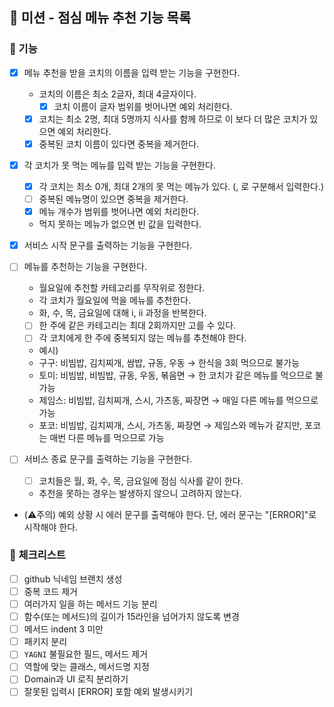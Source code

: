 ## 🚀 미션 - 점심 메뉴 추천 기능 목록

### 🎨 기능

- [X] 메뉴 추천을 받을 코치의 이름을 입력 받는 기능을 구현한다.
    + 코치의 이름은 최소 2글자, 최대 4글자이다.
      * [X] 코치 이름이 글자 범위를 벗어나면 예외 처리한다.
    + [X] 코치는 최소 2명, 최대 5명까지 식사를 함께 하므로 이 보다 더 많은 코치가 있으면 예외 처리한다.
    + [X] 중복된 코치 이름이 있다면 중복을 제거한다.

- [X] 각 코치가 못 먹는 메뉴를 입력 받는 기능을 구현한다.
    + [X] 각 코치는 최소 0개, 최대 2개의 못 먹는 메뉴가 있다. (, 로 구분해서 입력한다.)
    + [ ] 중복된 메뉴명이 있으면 중복을 제거한다.
    + [X] 메뉴 개수가 범위를 벗어나면 예외 처리한다.
    + 먹지 못하는 메뉴가 없으면 빈 값을 입력한다.

- [X] 서비스 시작 문구를 출력하는 기능을 구현한다.

- [ ] 메뉴를 추천하는 기능을 구현한다.
    + 월요일에 추천할 카테고리를 무작위로 정한다.
    + 각 코치가 월요일에 먹을 메뉴를 추천한다.
    + 화, 수, 목, 금요일에 대해 i, ii 과정을 반복한다.
    +[ ] 한 주에 같은 카테고리는 최대 2회까지만 고를 수 있다.
    + [ ] 각 코치에게 한 주에 중복되지 않는 메뉴를 추천해야 한다.
    + 예시)
    + 구구: 비빔밥, 김치찌개, 쌈밥, 규동, 우동 → 한식을 3회 먹으므로 불가능
    + 토미: 비빔밥, 비빔밥, 규동, 우동, 볶음면 → 한 코치가 같은 메뉴를 먹으므로 불가능
    + 제임스: 비빔밥, 김치찌개, 스시, 가츠동, 짜장면 → 매일 다른 메뉴를 먹으므로 가능
    + 포코: 비빔밥, 김치찌개, 스시, 가츠동, 짜장면 → 제임스와 메뉴가 같지만, 포코는 매번 다른 메뉴를 먹으므로 가능

- [ ] 서비스 종료 문구를 출력하는 기능을 구현한다.
    + [ ] 코치들은 월, 화, 수, 목, 금요일에 점심 식사를 같이 한다.
    + 추천을 못하는 경우는 발생하지 않으니 고려하지 않는다.

+ (⚠️주의) 예외 상황 시 에러 문구를 출력해야 한다. 단, 에러 문구는 "[ERROR]"로 시작해야 한다.


### 🍬 체크리스트

- [ ] github 닉네임 브랜치 생성
- [ ] 중복 코드 제거
- [ ] 여러가지 일을 하는 메서드 기능 분리
- [ ] 함수(또는 메서드)의 길이가 15라인을 넘어가지 않도록 변경
- [ ] 메서드 indent 3 미만
- [ ] 패키지 분리
- [ ] `YAGNI` 불필요한 필드, 메서드 제거
- [ ] 역할에 맞는 클래스, 메서드명 지정
- [ ] Domain과 UI 로직 분리하기
- [ ] 잘못된 입력시 [ERROR] 포함 예외 발생시키기
